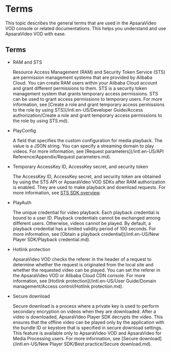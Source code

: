 # Terms

This topic describes the general terms that are used in the ApsaraVideo VOD console or related documentations. This helps you understand and use ApsaraVideo VOD with ease.

## Terms

-   RAM and STS

    Resource Access Management \(RAM\) and Security Token Service \(STS\) are permission management systems that are provided by Alibaba Cloud. You can create RAM users within your Alibaba Cloud account and grant different permissions to them. STS is a security token management system that grants temporary access permissions. STS can be used to grant access permissions to temporary users. For more information, see [Create a role and grant temporary access permissions to the role by using STS](/intl.en-US/Developer Guide/Access authorization/Create a role and grant temporary access permissions to the role by using STS.md).

-   PlayConfig

    A field that specifies the custom configuration for media playback. The value is a JSON string. You can specify a streaming domain to play videos. For more information, see [Request parameters](/intl.en-US/API Reference/Appendix/Request parameters.md).

-   Temporary AccessKey ID, AccessKey secret, and security token

    The AccessKey ID, AccessKey secret, and security token are obtained by using the STS API or ApsaraVideo VOD SDKs after RAM authorization is enabled. They are used to make playback and download requests. For more information, see [STS SDK overview](https://help.aliyun.com/document_detail/121136.html?spm=a2c4g.11186623.2.13.5a25928b9vFwg3).

-   PlayAuth

    The unique credential for video playback. Each playback credential is bound to a user ID. Playback credentials cannot be exchanged among different users. Otherwise, videos cannot be played. By default, a playback credential has a limited validity period of 100 seconds. For more information, see [Obtain a playback credential](/intl.en-US/New Player SDK/Playback credential.md).

-   Hotlink protection

    ApsaraVideo VOD checks the referer in the header of a request to determine whether the request is originated from the local site and whether the requested video can be played. You can set the referer in the ApsaraVideo VOD or Alibaba Cloud CDN console. For more information, see [Hotlink protection](/intl.en-US/User Guide/Domain management/Access control/Hotlink protection.md).

-   Secure download

    Secure download is a process where a private key is used to perform secondary encryption on videos when they are downloaded. After a video is downloaded, ApsaraVideo Player SDK decrypts the video. This ensures that the offline video can be played only by the application with the bundle ID or keystore that is specified in secure download settings. This feature is available only to ApsaraVideo VOD and ApsaraVideo for Media Processing users. For more information, see [Secure download](/intl.en-US/New Player SDK/Best practice/Secure download.md).



